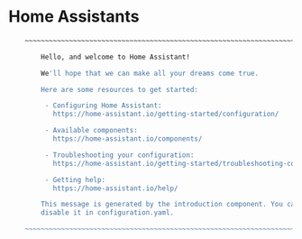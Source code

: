 # Home Assistants

```sh
    ~~~~~~~~~~~~~~~~~~~~~~~~~~~~~~~~~~~~~~~~~~~~~~~~~~~~~~~~~~~~~~~~~~~~~~~~~~~

        Hello, and welcome to Home Assistant!

        We'll hope that we can make all your dreams come true.

        Here are some resources to get started:

         - Configuring Home Assistant:
           https://home-assistant.io/getting-started/configuration/

         - Available components:
           https://home-assistant.io/components/

         - Troubleshooting your configuration:
           https://home-assistant.io/getting-started/troubleshooting-configuration/

         - Getting help:
           https://home-assistant.io/help/

        This message is generated by the introduction component. You can
        disable it in configuration.yaml.

    ~~~~~~~~~~~~~~~~~~~~~~~~~~~~~~~~~~~~~~~~~~~~~~~~~~~~~~~~~~~~~~~~~~~~~~~~~~~
```